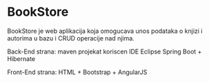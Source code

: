 # BookStore
BookStore je web aplikacija koja omogucava unos podataka o knjizi i autorima u bazu i CRUD operacije nad njima.

Back-End strana:
maven projekat
koriscen IDE Eclipse
Spring Boot + Hibernate

Front-End strana:
HTML + Bootstrap + AngularJS
